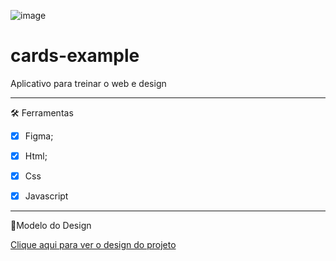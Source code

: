 ![image](https://user-images.githubusercontent.com/87401472/216036141-beaefed4-156c-4824-8664-3757cbfa8624.png)

# cards-example

Aplicativo para treinar o web e design
***

🛠️ Ferramentas

-[x] Figma;

-[x] Html;

-[x] Css

-[x] Javascript

***
🎨Modelo do Design

[Clique aqui para ver o design do projeto](https://www.figma.com/file/muKjTq7bGC00oCoS1pfujm/Cards?nod-id=1%3A2&t=RSAs3jC3AVbcsyun-1)
